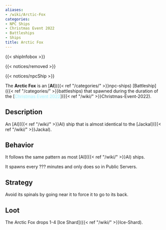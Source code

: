 ```yaml
---
aliases:
- /wiki/Arctic-Fox
categories:
- NPC Ships
- Christmas Event 2022
- Battleships
- Ships
title: Arctic Fox
---  
```


{{< shipInfobox >}}   

{{< notices/removed >}}   

{{< notices/npcShip >}} 

The **Arctic Fox** is an [**AI**]({{< ref "/categories/" >}}npc-ships) [Battleship]({{< ref "/categories/" >}}battleships) that spawned during the duration of the [<span style="color:#aef2fe;text-shadow: 1px 1px 10px #aef2fe;">Christmas Event 2022</span>]({{< ref "/wiki/" >}}Christmas-Event-2022).

## Description

An [AI]({{< ref "/wiki/" >}}AI) ship that is almost identical to the [Jackal]({{< ref "/wiki/" >}}Jackal).

## Behavior

It follows the same pattern as most [AI]({{< ref "/wiki/" >}}AI) ships.

It spawns every ??? minutes and only does so in Public Servers.

## Strategy

Avoid its spinals by going near it to force it to go to its back.

## Loot

The Arctic Fox drops 1-4 [Ice Shard]({{< ref "/wiki/" >}}Ice-Shard).